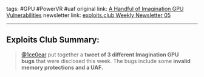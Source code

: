 tags: #GPU #PowerVR #uaf
original link:  [A Handful of Imagination GPU Vulnerabilities](https://x.com/1ce0ear/status/1749952249533510094?s=20&ref=blog.exploits.club)
newsletter link: [exploits.club Weekly Newsletter 05](https://blog.exploits.club/exploits-club-weekly-newsletter-05/)

---
## Exploits Club Summary:
> [@1ce0ear](https://twitter.com/1ce0ear?ref=blog.exploits.club) put together a **tweet of 3 different Imagination GPU bugs** that were disclosed this week. The bugs include some **invalid memory protections and a UAF.** 